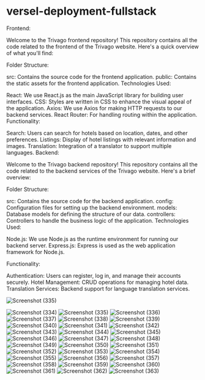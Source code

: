 ﻿# versel-deployment-fullstack
Frontend:

Welcome to the Trivago frontend repository! This repository contains all the code related to the frontend of the Trivago website. Here's a quick overview of what you'll find:

Folder Structure:

src: Contains the source code for the frontend application.
public: Contains the static assets for the frontend application.
Technologies Used:

React: We use React.js as the main JavaScript library for building user interfaces.
CSS: Styles are written in CSS to enhance the visual appeal of the application.
Axios: We use Axios for making HTTP requests to our backend services.
React Router: For handling routing within the application.
Functionality:

Search: Users can search for hotels based on location, dates, and other preferences.
Listings: Display of hotel listings with relevant information and images.
Translation: Integration of a translator to support multiple languages.
Backend:

Welcome to the Trivago backend repository! This repository contains all the code related to the backend services of the Trivago website. Here's a brief overview:

Folder Structure:

src: Contains the source code for the backend application.
config: Configuration files for setting up the backend environment.
models: Database models for defining the structure of our data.
controllers: Controllers to handle the business logic of the application.
Technologies Used:

Node.js: We use Node.js as the runtime environment for running our backend server.
Express.js: Express is used as the web application framework for Node.js.

Functionality:

Authentication: Users can register, log in, and manage their accounts securely.
Hotel Management: CRUD operations for managing hotel data.
Translation Services: Backend support for language translation services.

![Screenshot (335)](https://github.com/MadhuViswa23/versel-trivago/assets/139744636/2cefe18e-9fdf-48c9-a745-54becb3a2c80)


![Screenshot (334)](https://github.com/MadhuViswa23/versel-trivago/assets/139744636/b5476b7d-aef5-463d-a875-016b15a6cdc9)
![Screenshot (335)](https://github.com/MadhuViswa23/versel-trivago/assets/139744636/c13f58d7-eed3-4882-a3fe-e718b6c64fc0)
![Screenshot (336)](https://github.com/MadhuViswa23/versel-trivago/assets/139744636/d702cad5-cfbe-44d4-8581-33a42f75ce7d)
![Screenshot (337)](https://github.com/MadhuViswa23/versel-trivago/assets/139744636/4578cd47-3c70-4d0e-9bb3-775c1dc7ac32)
![Screenshot (338)](https://github.com/MadhuViswa23/versel-trivago/assets/139744636/4f2ab37a-9d3c-4040-b7ef-8f09a4727af1)
![Screenshot (339)](https://github.com/MadhuViswa23/versel-trivago/assets/139744636/e9814eb4-a927-4f4d-a04e-9abf3e3842a2)
![Screenshot (340)](https://github.com/MadhuViswa23/versel-trivago/assets/139744636/c60ca6d0-b67b-48bf-8d08-69c2c7472c0b)
![Screenshot (341)](https://github.com/MadhuViswa23/versel-trivago/assets/139744636/5db926a2-0de8-490a-8f4d-a40ef9de5ec4)
![Screenshot (342)](https://github.com/MadhuViswa23/versel-trivago/assets/139744636/1270441c-d5ab-4899-b28d-901492ea25a6)
![Screenshot (343)](https://github.com/MadhuViswa23/versel-trivago/assets/139744636/92656892-5ca0-48be-8fd9-5b5b99f65fb6)
![Screenshot (344)](https://github.com/MadhuViswa23/versel-trivago/assets/139744636/67794905-fd75-4f93-b8a2-836d36898221)
![Screenshot (345)](https://github.com/MadhuViswa23/versel-trivago/assets/139744636/07723f6b-ea2d-418e-b64f-1f200db69f7d)
![Screenshot (346)](https://github.com/MadhuViswa23/versel-trivago/assets/139744636/ff3d69a4-e68e-4110-891e-8340b491c5ec)
![Screenshot (347)](https://github.com/MadhuViswa23/versel-trivago/assets/139744636/b912f69c-ed89-4b84-870f-63cdaf1fa49f)
![Screenshot (348)](https://github.com/MadhuViswa23/versel-trivago/assets/139744636/333b745a-9f75-4b27-9a3c-311ecf8c2f8e)
![Screenshot (349)](https://github.com/MadhuViswa23/versel-trivago/assets/139744636/a72a958d-6944-4752-bed0-486e795a7bab)
![Screenshot (350)](https://github.com/MadhuViswa23/versel-trivago/assets/139744636/d4ab88b9-5b0f-4570-a8a9-3df433554c8d)
![Screenshot (351)](https://github.com/MadhuViswa23/versel-trivago/assets/139744636/864ded37-7112-4cdb-b8de-0d429f067308)
![Screenshot (352)](https://github.com/MadhuViswa23/versel-trivago/assets/139744636/c2022b6b-5b68-4f98-a6f4-6d6ec8b89da0)
![Screenshot (353)](https://github.com/MadhuViswa23/versel-trivago/assets/139744636/8c4a381a-ee2d-4a72-9cfb-cd464314ec2a)
![Screenshot (354)](https://github.com/MadhuViswa23/versel-trivago/assets/139744636/c8dcfe37-46b9-4761-a7f5-2542d1cf5a86)
![Screenshot (355)](https://github.com/MadhuViswa23/versel-trivago/assets/139744636/9ff4922b-6df4-4c6a-b819-4be457dd5cf7)
![Screenshot (356)](https://github.com/MadhuViswa23/versel-trivago/assets/139744636/26e5364b-0588-421f-b5b4-f1eaccf3c175)
![Screenshot (357)](https://github.com/MadhuViswa23/versel-trivago/assets/139744636/9c26b790-652f-44b7-a118-290edfbfd4c8)
![Screenshot (358)](https://github.com/MadhuViswa23/versel-trivago/assets/139744636/2563d074-1b7d-463a-80d1-465bef8a188a)
![Screenshot (359)](https://github.com/MadhuViswa23/versel-trivago/assets/139744636/d4c11e18-38e4-450d-914d-dbf729f0dd12)
![Screenshot (360)](https://github.com/MadhuViswa23/versel-trivago/assets/139744636/77bb7f1e-8f37-4c63-a530-983d76a3e567)
![Screenshot (361)](https://github.com/MadhuViswa23/versel-trivago/assets/139744636/81ac65a3-e9a0-445d-9db7-94e732465bf6)
![Screenshot (362)](https://github.com/MadhuViswa23/versel-trivago/assets/139744636/00ca5785-1e84-4a41-95de-f0defbd93850)
![Screenshot (363)](https://github.com/MadhuViswa23/versel-trivago/assets/139744636/d4f9f1f9-c76f-4a38-aa84-6d828fd48196)

